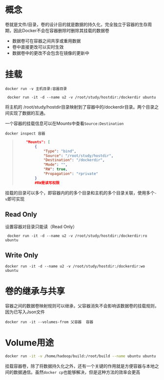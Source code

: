 # 概念

卷就是文件/目录，卷的设计目的就是数据的持久化，完全独立于容器的生存周期，因此Docker不会在容器删除时删除其挂载的数据卷

- 数据卷可在容器之间共享或重用数据
- 卷中直接更改可以实时生效
- 数据卷中的更改不会包含在镜像的更新中

# 挂载



```shell
docker run -v 主机目录:容器目录
```

```shell
 docker run -it -d --name u2 -v /root/study/hostdir:/dockerdir ubuntu
```

将主机的 /root/study/hostdir目录映射到了容器中的/dockerdir目录。两个目录之间实现了数据的互通。

一个容器的挂载信息可以在Mounts中查看`Source:Destination`

```
docker inspect 容器
```

> ```json
>     "Mounts": [
>         {
>             "Type": "bind",
>             "Source": "/root/study/hostdir",
>             "Destination": "/dockerdir",
>             "Mode": "",
>             "RW": true,
>             "Propagation": "rprivate"
>         }
>         #RW是读写权限
> ```

挂载的目录可以多个，即容器内的的多个目录和主机的多个目录关联，使用多个`-v`即可实现

## Read Only

设置容器对目录只能读（Read Only）

```shell
 docker run -it -d --name u2 -v /root/study/hostdir:/dockerdir:ro ubuntu
```

##  Write Only 

```shell
docker run -it -d --name u2 -v /root/study/hostdir:/dockerdir:wo ubuntu
```

# 卷的继承与共享

容器之间的数据卷映射规则可以继承，父容器消失不会影响该数据卷的挂载规则，因为已写入Json文件

```shell
docker run -it --volumes-from 父容器  容器
```

#  Volume用途

```sh
docker run -it -v /home/hadoop/build:/root/build --name ubuntu ubuntu
```

挂载容器卷，除了将数据持久化之外，还有一个关键的作用就是方便容器与本地之间的数据通信。虽然`docker cp`也能够解决，但是这种方法的效率会更高
